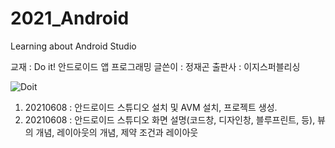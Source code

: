 # 2021_Android
Learning about Android Studio

교재 : Do it! 안드로이드 앱 프로그래밍
글쓴이 : 정재곤
출판사 : 이지스퍼블리싱

![Doit](https://user-images.githubusercontent.com/84966961/121149625-c9615b00-c87d-11eb-929f-77af2ae3edc0.jpg)

1. 20210608 : 안드로이드 스튜디오 설치 및 AVM 설치, 프로젝트 생성.
2. 20210608 : 안드로이드 스튜디오 화면 설명(코드창, 디자인창, 블루프린트, 등), 뷰의 개념, 레이아웃의 개념, 제약 조건과 레이아웃 
